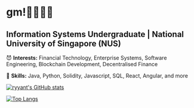 # gm!👋🌈🙇‍♂️

## Information Systems Undergraduate | National University of Singapore (NUS)

😈 **Interests:** Financial Technology, Enterprise Systems, Software Engineering, Blockchain Development, Decentralised Finance

👻 **Skills:** Java, Python, Solidity, Javascript, SQL, React, Angular, and more

[![ryyant's GitHub stats](https://github-readme-stats.vercel.app/api?username=ryyant&hide=stars&theme=nightowl)](https://github.com/anuraghazra/github-readme-stats)

[![Top Langs](https://github-readme-stats.vercel.app/api/top-langs/?username=ryyant&layout=compact&theme=nightowl)](https://github.com/anuraghazra/github-readme-stats)

